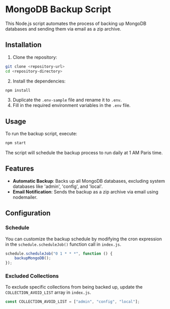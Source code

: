 # MongoDB Backup Script

This Node.js script automates the process of backing up MongoDB databases and sending them via email as a zip archive.

## Installation

1. Clone the repository:

```bash
git clone <repository-url>
cd <repository-directory>
```

2. Install the dependencies:

```bash
npm install
```

3. Duplicate the `.env-sample` file and rename it to `.env`.
4. Fill in the required environment variables in the `.env` file.

## Usage

To run the backup script, execute:

```bash
npm start
```

The script will schedule the backup process to run daily at 1 AM Paris time.

## Features

- **Automatic Backup**: Backs up all MongoDB databases, excluding system databases like 'admin', 'config', and 'local'.
- **Email Notification**: Sends the backup as a zip archive via email using nodemailer.

## Configuration

### Schedule

You can customize the backup schedule by modifying the cron expression in the `schedule.scheduleJob()` function call in `index.js`.

```javascript
schedule.scheduleJob("0 1 * * *", function () {
    backupMongoDB();
});
```

### Excluded Collections

To exclude specific collections from being backed up, update the `COLLECTION_AVOID_LIST` array in `index.js`.

```javascript
const COLLECTION_AVOID_LIST = ["admin", "config", "local"];
```
